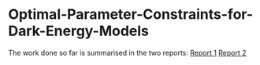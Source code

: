# Optimal-Parameter-Constraints-for-Dark-Energy-Models

The work done so far is summarised in the two reports: [Report 1](https://github.com/prakharbansal16/prakharbansal16.github.io//files/Project_Reports/Parameter_Constraints.pdf)
[Report 2](https://github.com/prakharbansal16/prakharbansal16.github.io/files/Project_Reports/BAO_Parameter_Constraints.pdf)
